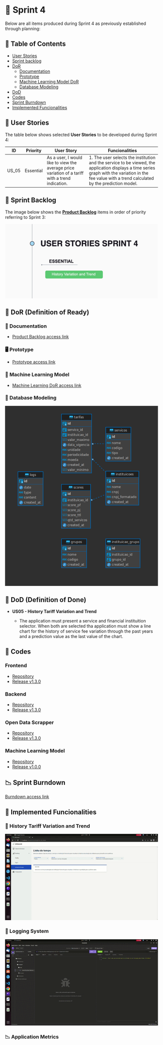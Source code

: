 # 🏁 Sprint 4

Below are all items produced during Sprint 4 as previously established through planning:

## 📑 Table of Contents

- [User Stories](https://github.com/cluster-8/eFinance/blob/main/docs/sprints-deliveries/sprint4/README.md#-user-stories)
- [Sprint backlog](https://github.com/cluster-8/eFinance/blob/main/docs/sprints-deliveries/sprint4/README.md#-sprint-backlog)
- [DoR](https://github.com/cluster-8/eFinance/blob/main/docs/sprints-deliveries/sprint4/README.md#-dor)
  - [Documentation](https://github.com/cluster-8/eFinance/blob/main/docs/sprints-deliveries/sprint4/README.md#-documentation)
  - [Prototype](https://github.com/cluster-8/eFinance/blob/main/docs/sprints-deliveries/sprint4/README.md#-prototype)
  - [Machine Learning Model DoR](https://github.com/cluster-8/eFinance/blob/main/docs/sprints-deliveries/sprint4/README.md#-machine-learning-model)
  - [Database Modeling](https://github.com/cluster-8/eFinance/blob/main/docs/sprints-deliveries/sprint4/README.md#-database-modeling)
- [DoD](https://github.com/cluster-8/eFinance/blob/main/docs/sprints-deliveries/sprint4/README.md#-dod)
- [Codes](https://github.com/cluster-8/eFinance/blob/main/docs/sprints-deliveries/sprint4/README.md#-codes)
- [Sprint Burndown](https://github.com/cluster-8/eFinance/blob/main/docs/sprints-deliveries/sprint4/README.md#-sprint-burndown)
- [Implemented Funcionalities](https://github.com/cluster-8/eFinance/blob/main/docs/sprints-deliveries/sprint4/README.md#-implemented-funcionalities)

## 👤 User Stories

The table below shows selected **User Stories** to be developed during Sprint 4:

| ID    | Priority  | User Story                                                                          | Funcionalities                                                                                                                                                                                                     |
| ----- | --------- | ----------------------------------------------------------------------------------- | ------------------------------------------------------------------------------------------------------------------------------------------------------------------------------------------------------------------ |
| US_05 | Essential | As a user, I would like to view the average price variation of a tariff with a trend indication. | 1. The user selects the institution and the service to be viewed, the application displays a time series graph with the variation in the fee value with a trend calculated by the prediction model. |

## 📝 Sprint Backlog

The image below shows the [**Product Backlog**](https://github.com/cluster-8/eFinance/blob/main/docs/v04_c3a_eFinance_-_Product_Backlog.pdf) items in order of priority referring to Sprint 3:

![](https://github.com/cluster-8/eFinance/blob/main/docs/imgs/user-stories-sprint4.jpeg)

## 📜 DoR (Definition of Ready)

### 📂 Documentation

- [Product Backlog access link](https://github.com/cluster-8/eFinance/blob/main/docs/v04_c3a_eFinance_-_Product_Backlog.pdf)


### 🖥️ Prototype

- [Prototype access link](https://www.figma.com/proto/NomgcHgPjuGxlI8yZCOrYx/API-6?node-id=225-2&scaling=min-zoom&page-id=0%3A1)

### 🤖 Machine Learning Model

- [Machine Learning DoR access link](https://github.com/cluster-8/eFinance-ml-model/blob/main/docs/DOR.md)

### 🎲 Database Modeling

![](https://github.com/cluster-8/eFinance/blob/main/docs/imgs/database-model-sprint-4.png)

## 📜 DoD (Definition of Done)

- **US05 - History Tariff Variation and Trend**

  - The application must present a service and financial instituition selector. When both are selected tha application must show a line chart for the history of service fee variation through the past years and a prediction value as the last value of the chart.

## 📃 Codes

### Frontend

- [Repository](https://github.com/cluster-8/eFinance-front)
- [Release v1.3.0](https://github.com/cluster-8/eFinance-front/releases/tag/v1.3.0)

### Backend

- [Repository](https://github.com/cluster-8/eFinance-api)
- [Release v1.3.0](https://github.com/cluster-8/eFinance-api/releases/tag/v1.3.0)

### Open Data Scrapper

- [Repository](https://github.com/cluster-8/eFinance-odata-scrapper)
- [Release v1.3.0](https://github.com/cluster-8/eFinance-odata-scrapper/releases/tag/v1.3.0)

### Machine Learning Model

- [Repository](https://github.com/cluster-8/eFinance-ml-model)
- [Release v1.0.0](https://github.com/cluster-8/eFinance-ml-model/releases/tag/v1.0.0)

## 📉 Sprint Burndown

[Burndown access link](https://github.com/cluster-8/eFinance/blob/main/docs/imgs/sprint-4-burndown.png)

## 💫 Implemented Funcionalities

### 🤖 History Tariff Variation and Trend

![](https://github.com/cluster-8/eFinance/blob/main/docs/gifs/history-variation-and-prediction.gif)

### 📂 Logging System

![](https://github.com/cluster-8/eFinance/blob/main/docs/gifs/log-system.gif)

### 📉 Application Metrics

[]()